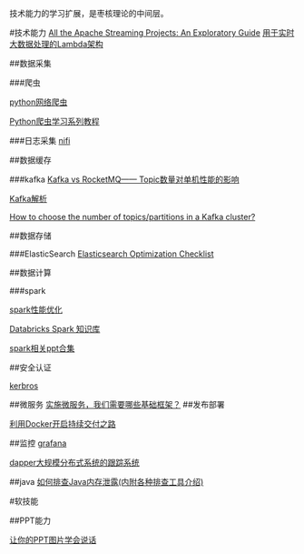 技术能力的学习扩展，是枣核理论的中间层。

#技术能力
[All the Apache Streaming Projects: An Exploratory Guide](http://thenewstack.io/apache-streaming-projects-exploratory-guide/)
[用于实时大数据处理的Lambda架构](http://blog.csdn.net/brucesea/article/details/45937875)

##数据采集

###爬虫

[python网络爬虫](http://blog.csdn.net/pleasecallmewhy/article/details/8922826)

[Python爬虫学习系列教程](http://cuiqingcai.com/1052.html)

###日志采集
[nifi](https://github.com/apache/nifi)

##数据缓存

###kafka
[Kafka vs RocketMQ—— Topic数量对单机性能的影响](https://yq.aliyun.com/articles/25379)

[Kafka解析](http://zqhxuyuan.github.io/2016/01/13/2016-01-13-Kafka-Picture/)

[How to choose the number of topics/partitions in a Kafka cluster?](http://www.confluent.io/blog/how-to-choose-the-number-of-topicspartitions-in-a-kafka-cluster/)

##数据存储

###ElasticSearch
[Elasticsearch Optimization Checklist](https://github.com/garyelephant/blog/blob/master/elasticsearch_optimization_checklist.md)

##数据计算

###spark

[spark性能优化](http://www.raychase.net/3546)

[Databricks Spark 知识库](https://aiyanbo.gitbooks.io/databricks-spark-knowledge-base-zh-cn/content/index.html)

[spark相关ppt合集](https://dzone.com/articles/smack-stack-guide)

##安全认证

[kerbros](https://github.com/zouhc/MyHadoop/blob/master/doc/Hadoop%E7%9A%84kerberos%E7%9A%84%E5%AE%9E%E8%B7%B5%E9%83%A8%E7%BD%B2.md)

##微服务
[实施微服务，我们需要哪些基础框架？](http://www.infoq.com/cn/articles/basis-frameworkto-implement-micro-service)
##发布部署

[利用Docker开启持续交付之路](http://insights.thoughtworkers.org/start-continuous-delivery-with-docker/)

##监控
[grafana](http://grafana.org/)

[dapper大规模分布式系统的跟踪系统](http://bigbully.github.io/Dapper-translation/)

##java
[如何排查Java内存泄露(内附各种排查工具介绍)](https://yq.aliyun.com/articles/61148?spm=5176.100238.goodcont.44.A6BHpI)

#软技能

##PPT能力

[让你的PPT图片学会说话](http://www.jianshu.com/p/3e2623160491)
